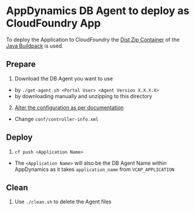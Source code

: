 # AppDynamics DB Agent to deploy as CloudFoundry App

To deploy the Application to CloudFoundry the [Dist Zip Container](https://github.com/cloudfoundry/java-buildpack/blob/master/docs/container-dist_zip.md) of the [Java Buildpack](https://github.com/cloudfoundry/java-buildpack) is used.

## Prepare
1. Download the DB Agent you want to use
  * by `./get-agent.sh <Portal User> <Agent Version X.X.X.X>`
  * by downloading manually and unzipping to this directory
2. [Alter the configuration as per documentation](https://docs.appdynamics.com/display/latest/Installing+the+Database+Agent)
  * Change `conf/controller-info.xml`

## Deploy

1. `cf push <Application Name>`
  * The `<Application Name>` will also be the DB Agent Name within AppDynamics as it takes `application_name` from `VCAP_APPLICATION`

## Clean

1. Use `./clean.sh` to delete the Agent files
